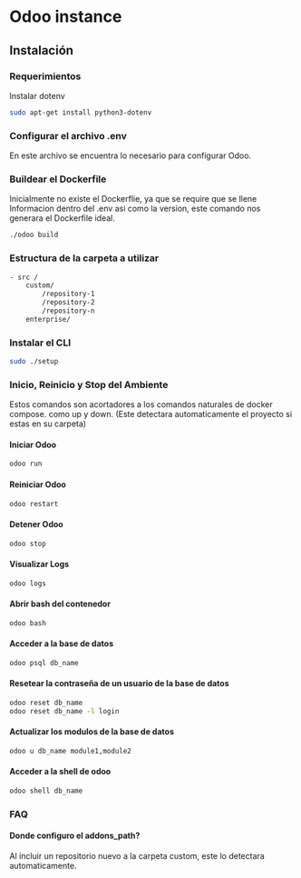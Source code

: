 # Odoo instance

## Instalación

### Requerimientos

Instalar dotenv

```bash
sudo apt-get install python3-dotenv 
```

### Configurar el archivo .env

En este archivo se encuentra lo necesario para configurar Odoo. 

### Buildear el Dockerfile

Inicialmente no existe el Dockerflie, ya que se require que se llene Informacion dentro del .env asi como la version, este comando nos generara el Dockerfile ideal.

 ```bash
./odoo build
```
### Estructura de la carpeta a utilizar

```bash
- src /
    custom/
        /repository-1
        /repository-2
        /repository-n
    enterprise/
```

### Instalar el CLI

```bash
sudo ./setup
```

### Inicio, Reinicio y Stop del Ambiente

Estos comandos son acortadores a los comandos naturales de docker compose. como up y down.
(Este detectara automaticamente el proyecto si estas en su carpeta)

#### Iniciar Odoo
```bash
odoo run
```
#### Reiniciar Odoo
```bash
odoo restart  
```
#### Detener Odoo
```bash
odoo stop
```
#### Visualizar Logs
```bash
odoo logs
```
#### Abrir bash del contenedor 
```bash
odoo bash
```
#### Acceder a la base de datos
```bash
odoo psql db_name
```
#### Resetear la contraseña de un usuario de la base de datos
```bash
odoo reset db_name 
odoo reset db_name -l login
```
#### Actualizar los modulos de la base de datos
```bash
odoo u db_name module1,module2
```
#### Acceder a la shell de odoo
```bash
odoo shell db_name
```

### FAQ

#### Donde configuro el addons_path?

Al incluir un repositorio nuevo a la carpeta custom, este lo detectara automaticamente.

